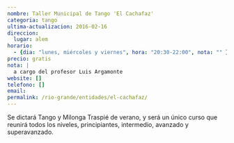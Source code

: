 ```yaml
---
nombre: Taller Municipal de Tango 'El Cachafaz'
categoria: tango
ultima-actualizacion: 2016-02-16
direccion: 
  lugar: alem
horario: 
  - {dia: "lunes, miércoles y viernes", hora: "20:30-22:00", nota: "" }
precio: gratis
nota: | 
  a cargo del profesor Luis Argamonte
website: []
telefono: []
email: 
permalink: /rio-grande/entidades/el-cachafaz/
---
```


Se dictará Tango y Milonga Traspié de verano, y será un único curso que reunirá todos los niveles, principiantes, intermedio, avanzado y superavanzado.